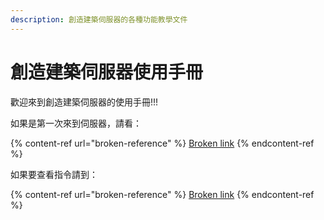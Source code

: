```yaml
---
description: 創造建築伺服器的各種功能教學文件
---
```


# 創造建築伺服器使用手冊

歡迎來到創造建築伺服器的使用手冊!!!

如果是第一次來到伺服器，請看：

{% content-ref url="broken-reference" %}
[Broken link](broken-reference)
{% endcontent-ref %}

如果要查看指令請到：

{% content-ref url="broken-reference" %}
[Broken link](broken-reference)
{% endcontent-ref %}

